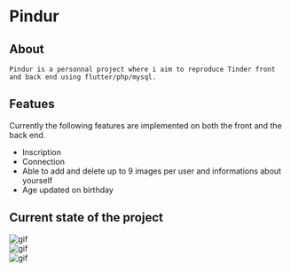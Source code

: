 # Pindur

## About

``Pindur is a personnal project where i aim to reproduce Tinder front and back end using flutter/php/mysql.``

## Featues

Currently the following features are implemented on both the front and the back end.
- Inscription
- Connection
- Able to add and delete up to 9 images per user and informations about yourself
- Age updated on birthday

## Current state of the project

![gif](https://raw.github.com/L0rentz/Pindur/master/examples/example1.gif)  
![gif](https://raw.github.com/L0rentz/Pindur/master/examples/example2.gif)  
![gif](https://raw.github.com/L0rentz/Pindur/master/examples/example3.gif)  
